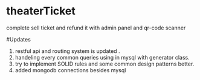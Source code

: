 # theaterTicket
complete sell ticket and refund it with admin panel and qr-code scanner

#Updates

1) restful api and routing system is updated .
2) handeling every common queries using in mysql with generator class.
3) try to implement SOLID rules and some common design patterns better.
4) added mongodb connections besides mysql 
